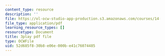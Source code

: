 ```yaml
---
content_type: resource
description: ''
file: https://ol-ocw-studio-app-production.s3.amazonaws.com/courses/14-01sc-principles-of-microeconomics-fall-2011/52d685f830b8e06e000be41c76074485_kEJf57FF0Vs.pdf
file_type: application/pdf
learning_resource_types: []
resourcetype: Document
title: 3play pdf file
type: OCWFile
uid: 52d685f8-30b8-e06e-000b-e41c76074485
---
```


